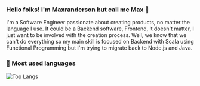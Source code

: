 ### Hello folks! I'm Maxranderson but call me Max 👋

I'm a Software Engineer passionate about creating products, no matter the language I use.
It could be a Backend software, Frontend, it doesn't matter, I just want to be involved with the creation process.
Well, we know that we can't do everything so my  main skill is focused on Backend with Scala using Functional Programming but I'm trying to migrate back to Node.js and Java.

### 🚀 Most used languages

![Top Langs](https://github-readme-stats.vercel.app/api/top-langs/?username=maxranderson&layout=compact)
